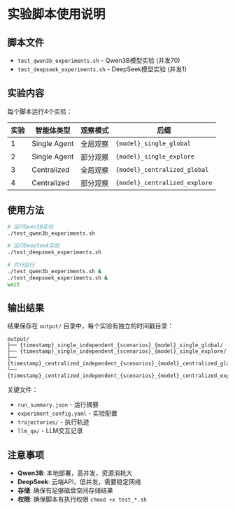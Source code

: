 # 实验脚本使用说明

## 脚本文件

- `test_qwen3b_experiments.sh` - Qwen3B模型实验 (并发70)
- `test_deepseek_experiments.sh` - DeepSeek模型实验 (并发1)

## 实验内容

每个脚本运行4个实验：

| 实验 | 智能体类型 | 观察模式 | 后缀 |
|------|------------|----------|------|
| 1 | Single Agent | 全局观察 | `{model}_single_global` |
| 2 | Single Agent | 部分观察 | `{model}_single_explore` |
| 3 | Centralized | 全局观察 | `{model}_centralized_global` |
| 4 | Centralized | 部分观察 | `{model}_centralized_explore` |

## 使用方法

```bash
# 运行Qwen3B实验
./test_qwen3b_experiments.sh

# 运行DeepSeek实验
./test_deepseek_experiments.sh

# 并行运行
./test_qwen3b_experiments.sh &
./test_deepseek_experiments.sh &
wait
```

## 输出结果

结果保存在 `output/` 目录中，每个实验有独立的时间戳目录：

```
output/
├── {timestamp}_single_independent_{scenarios}_{model}_single_global/
├── {timestamp}_single_independent_{scenarios}_{model}_single_explore/
├── {timestamp}_centralized_independent_{scenarios}_{model}_centralized_global/
└── {timestamp}_centralized_independent_{scenarios}_{model}_centralized_explore/
```

关键文件：
- `run_summary.json` - 运行摘要
- `experiment_config.yaml` - 实验配置
- `trajectories/` - 执行轨迹
- `llm_qa/` - LLM交互记录

## 注意事项

- **Qwen3B**: 本地部署，高并发，资源消耗大
- **DeepSeek**: 云端API，低并发，需要稳定网络
- **存储**: 确保有足够磁盘空间存储结果
- **权限**: 确保脚本有执行权限 `chmod +x test_*.sh`
